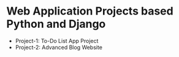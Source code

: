 # Web Application Projects based Python and Django
- Project-1: To-Do List App Project
- Project-2: Advanced Blog Website
